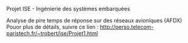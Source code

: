 Projet ISE - Ingénierie des systèmes embarquées

Analyse de pire temps de réponse sur des réseaux avioniques (AFDX)
Pouor plus de détails, suivre ce lien :
http://perso.telecom-paristech.fr/~trobert/ise/Projet1.html
